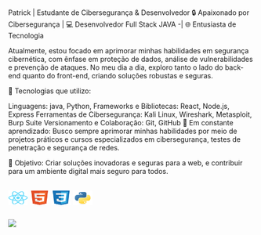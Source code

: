 Patrick | Estudante de Cibersegurança & Desenvolvedor
🔒 Apaixonado por Cibersegurança | 💻 Desenvolvedor Full Stack JAVA -| 🌐 Entusiasta de Tecnologia

Atualmente, estou focado em aprimorar minhas habilidades em segurança cibernética, com ênfase em proteção de dados, análise de vulnerabilidades e prevenção de ataques. No meu dia a dia, exploro tanto o lado do back-end quanto do front-end, criando soluções robustas e seguras.

🚀 Tecnologias que utilizo:

Linguagens: java, Python,
Frameworks e Bibliotecas: React, Node.js, Express
Ferramentas de Cibersegurança: Kali Linux, Wireshark, Metasploit, Burp Suite
Versionamento e Colaboração: Git, GitHub
🔧 Em constante aprendizado: Busco sempre aprimorar minhas habilidades por meio de projetos práticos e cursos especializados em cibersegurança, testes de penetração e segurança de redes.

🎯 Objetivo: Criar soluções inovadoras e seguras para a web, e contribuir para um ambiente digital mais seguro para todos.
<div style="display: inline_block"><br>
  <img align="center" alt="Rafa-React" height="30" width="40" src="https://raw.githubusercontent.com/devicons/devicon/master/icons/react/react-original.svg">
  <img align="center" alt="Rafa-HTML" height="30" width="40" src="https://raw.githubusercontent.com/devicons/devicon/master/icons/html5/html5-original.svg">
  <img align="center" alt="Rafa-CSS" height="30" width="40" src="https://raw.githubusercontent.com/devicons/devicon/master/icons/css3/css3-original.svg">
  <img align="center" alt="Rafa-Python" height="30" width="40" src="https://raw.githubusercontent.com/devicons/devicon/master/icons/python/python-original.svg">
</div>
  
  ##
 
<div> 
  <a href="https://www.linkedin.com/in/patrick-fabian-burkhardt-8b7700257/" target="_blank"><img src="https://img.shields.io/badge/-LinkedIn-%230077B5?style=for-the-badge&logo=linkedin&logoColor=white" target="_blank"></a> 
  
</div>
